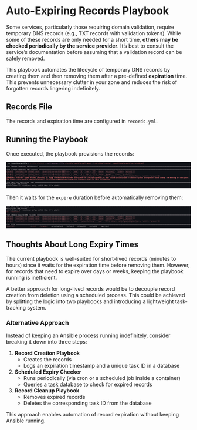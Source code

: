 # Auto-Expiring Records Playbook

Some services, particularly those requiring domain validation, require temporary DNS records (e.g., TXT records with validation tokens). While some of these records are only needed for a short time, **others may be checked periodically by the service provider**. It’s best to consult the service’s documentation before assuming that a validation record can be safely removed.

This playbook automates the lifecycle of temporary DNS records by creating them and then removing them after a pre-defined **expiration** time. This prevents unnecessary clutter in your zone and reduces the risk of forgotten records lingering indefinitely.

## Records File

The records and expiration time are configured in `records.yml`.

## Running the Playbook

Once executed, the playbook provisions the records:

![Screenshot of playbook waiting](./img/ss1.png)

Then it waits for the `expire` duration before automatically removing them:

![Screenshot of playbook removing records](./img/ss2.png)

## Thoughts About Long Expiry Times

The current playbook is well-suited for short-lived records (minutes to hours) since it waits for the expiration time before removing them. However, for records that need to expire over days or weeks, keeping the playbook running is inefficient.

A better approach for long-lived records would be to decouple record creation from deletion using a scheduled process. This could be achieved by splitting the logic into two playbooks and introducing a lightweight task-tracking system.

### Alternative Approach

Instead of keeping an Ansible process running indefinitely, consider breaking it down into three steps:

1. **Record Creation Playbook**
	* Creates the records
	* Logs an expiration timestamp and a unique task ID in a database
2. **Scheduled Expiry Checker**
	* Runs periodically (via cron or a scheduled job inside a container)
	* Queries a task database to check for expired records
3. **Record Cleanup Playbook**
	* Removes expired records
	* Deletes the corresponding task ID from the database

This approach enables automation of record expiration without keeping Ansible running.